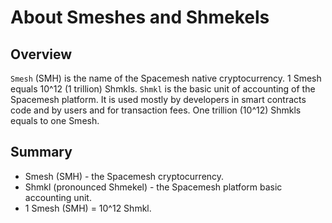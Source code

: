 # About Smeshes and Shmekels

## Overview
`Smesh` (SMH) is the name of the Spacemesh native cryptocurrency. 1 Smesh equals 10^12 (1 trillion) Shmkls. `Shmkl` is the basic unit of accounting of the Spacemesh platform. It is used mostly by developers in smart contracts code and by users and for transaction fees. One trillion (10^12) Shmkls equals to one Smesh.

## Summary
- Smesh (SMH) - the Spacemesh cryptocurrency.
- Shmkl (pronounced Shmekel) - the Spacemesh platform basic accounting unit.
- 1 Smesh (SMH) = 10^12 Shmkl.
